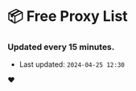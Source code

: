 # :package: Free Proxy List
### Updated every 15 minutes.

- Last updated: `2024-04-25 12:30`

:heart:
